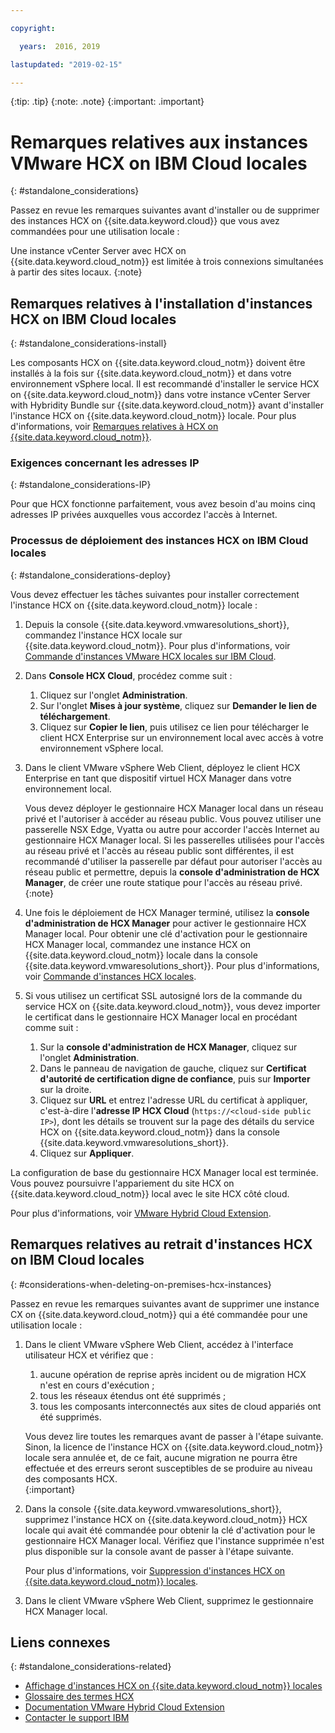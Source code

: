```yaml
---

copyright:

  years:  2016, 2019

lastupdated: "2019-02-15"

---
```


{:tip: .tip}
{:note: .note}
{:important: .important}

# Remarques relatives aux instances VMware HCX on IBM Cloud locales
{: #standalone_considerations}

Passez en revue les remarques suivantes avant d'installer ou de supprimer des instances HCX on {{site.data.keyword.cloud}} que vous avez commandées pour une utilisation locale :

Une instance vCenter Server avec HCX on {{site.data.keyword.cloud_notm}} est limitée à trois connexions simultanées à partir des sites locaux.
{:note}

## Remarques relatives à l'installation d'instances HCX on IBM Cloud locales
{: #standalone_considerations-install}

Les composants HCX on {{site.data.keyword.cloud_notm}} doivent être installés à la fois sur {{site.data.keyword.cloud_notm}} et dans votre environnement vSphere local. Il est recommandé d'installer le service HCX on {{site.data.keyword.cloud_notm}} dans votre instance vCenter Server with Hybridity Bundle sur {{site.data.keyword.cloud_notm}} avant d'installer l'instance HCX on {{site.data.keyword.cloud_notm}} locale. Pour plus d'informations, voir [Remarques relatives à HCX on {{site.data.keyword.cloud_notm}}](/docs/services/vmwaresolutions/services?topic=vmware-solutions-vmware-hcx-on-ibm-cloud-overview).

### Exigences concernant les adresses IP
{: #standalone_considerations-IP}

Pour que HCX fonctionne parfaitement, vous avez besoin d'au moins cinq adresses IP privées auxquelles vous accordez l'accès à Internet.

### Processus de déploiement des instances HCX on IBM Cloud locales
{: #standalone_considerations-deploy}

Vous devez effectuer les tâches suivantes pour installer correctement l'instance HCX on {{site.data.keyword.cloud_notm}} locale :
1. Depuis la console {{site.data.keyword.vmwaresolutions_short}}, commandez l'instance HCX locale sur {{site.data.keyword.cloud_notm}}. Pour plus d'informations, voir [Commande d'instances VMware HCX locales sur IBM Cloud](/docs/services/vmwaresolutions/services?topic=vmware-solutions-standalone_orderingserviceinstances).
2. Dans **Console HCX Cloud**, procédez comme suit :
    1. Cliquez sur l'onglet **Administration**.
    2. Sur l'onglet **Mises à jour système**, cliquez sur **Demander le lien de téléchargement**.
    3. Cliquez sur **Copier le lien**, puis utilisez ce lien pour télécharger le client HCX Enterprise sur un environnement local avec accès à votre environnement vSphere local.
3. Dans le client VMware vSphere Web Client, déployez le client HCX Enterprise en tant que dispositif virtuel HCX Manager dans votre environnement local.

   Vous devez déployer le gestionnaire HCX Manager local dans un réseau privé et l'autoriser à accéder au réseau public. Vous pouvez utiliser une passerelle NSX Edge, Vyatta ou autre pour accorder l'accès Internet au gestionnaire HCX Manager local. Si les passerelles utilisées pour l'accès au réseau privé et l'accès au réseau public sont différentes, il est recommandé d'utiliser la passerelle par défaut pour autoriser l'accès au réseau public et permettre, depuis la **console d'administration de HCX Manager**, de créer une route statique pour l'accès au réseau privé.
   {:note}
4. Une fois le déploiement de HCX Manager terminé, utilisez la **console d'administration de HCX Manager** pour activer le gestionnaire HCX Manager local. Pour obtenir une clé d'activation pour le gestionnaire HCX Manager local, commandez une instance HCX on {{site.data.keyword.cloud_notm}} locale dans la console {{site.data.keyword.vmwaresolutions_short}}. Pour plus d'informations, voir [Commande d'instances HCX locales](/docs/services/vmwaresolutions/services?topic=vmware-solutions-standalone_orderingserviceinstances).
5. Si vous utilisez un certificat SSL autosigné lors de la commande du service HCX on {{site.data.keyword.cloud_notm}}, vous devez importer le certificat dans le gestionnaire HCX Manager local en procédant comme suit :
    1. Sur la **console d'administration de HCX Manager**, cliquez sur l'onglet **Administration**.
    2. Dans le panneau de navigation de gauche, cliquez sur **Certificat d'autorité de certification digne de confiance**, puis sur **Importer** sur la droite.
    3. Cliquez sur **URL** et entrez l'adresse URL du certificat à appliquer, c'est-à-dire l'**adresse IP HCX Cloud** (``https://<cloud-side public IP>``), dont les détails se trouvent sur la page des détails du service HCX on {{site.data.keyword.cloud_notm}} dans la console {{site.data.keyword.vmwaresolutions_short}}.
    4. Cliquez sur **Appliquer**.

La configuration de base du gestionnaire HCX Manager local est terminée. Vous pouvez poursuivre l'appariement du site HCX on {{site.data.keyword.cloud_notm}} local avec le site HCX côté cloud.

Pour plus d'informations, voir [VMware Hybrid Cloud Extension](https://cloud.vmware.com/vmware-hcx).

## Remarques relatives au retrait d'instances HCX on IBM Cloud locales
{: #considerations-when-deleting-on-premises-hcx-instances}

Passez en revue les remarques suivantes avant de supprimer une instance CX on {{site.data.keyword.cloud_notm}} qui a été commandée pour une utilisation locale :
1. Dans le client VMware vSphere Web Client, accédez à l'interface utilisateur HCX et vérifiez que :
    1. aucune opération de reprise après incident ou de migration HCX n'est en cours d'exécution ;
    2. tous les réseaux étendus ont été supprimés ;
    3. tous les composants interconnectés aux sites de cloud appariés ont été supprimés.

   Vous devez lire toutes les remarques avant de passer à l'étape suivante. Sinon, la licence de l'instance HCX on {{site.data.keyword.cloud_notm}} locale sera annulée et, de ce fait, aucune migration ne pourra être effectuée et des erreurs seront susceptibles de se produire au niveau des composants HCX.  
   {:important}
2. Dans la console {{site.data.keyword.vmwaresolutions_short}}, supprimez l'instance HCX on {{site.data.keyword.cloud_notm}} HCX locale qui avait été commandée pour obtenir la clé d'activation pour le gestionnaire HCX Manager local. Vérifiez que l'instance supprimée n'est plus disponible sur la console avant de passer à l'étape suivante.

   Pour plus d'informations, voir [Suppression d'instances HCX on {{site.data.keyword.cloud_notm}} locales](/docs/services/vmwaresolutions/services?topic=vmware-solutions-standalone_deletingserviceinstances).
3. Dans le client VMware vSphere Web Client, supprimez le gestionnaire HCX Manager local.

## Liens connexes
{: #standalone_considerations-related}

* [Affichage d'instances HCX on {{site.data.keyword.cloud_notm}} locales](/docs/services/vmwaresolutions/services?topic=vmware-solutions-standalone_viewingserviceinstances)
* [Glossaire des termes HCX](/docs/services/vmwaresolutions/services?topic=vmware-solutions-hcx_glossary)
* [Documentation VMware Hybrid Cloud Extension](https://cloud.vmware.com/vmware-hcx/resources)
* [Contacter le support IBM](/docs/services/vmwaresolutions/vmonic?topic=vmware-solutions-trbl_support)
